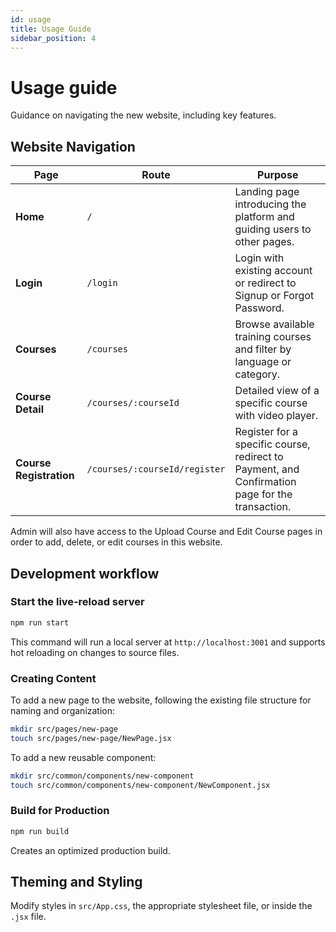 ```yaml
---
id: usage
title: Usage Guide
sidebar_position: 4
---
```


# Usage guide

Guidance on navigating the new website, including key features.

## Website Navigation

| Page                    | Route                         | Purpose                                                                                         |
| ----------------------- | ----------------------------- | ----------------------------------------------------------------------------------------------- |
| **Home**                | `/`                           | Landing page introducing the platform and guiding users to other pages.                         |
| **Login**               | `/login`                      | Login with existing account or redirect to Signup or Forgot Password.                           |
| **Courses**             | `/courses`                    | Browse available training courses and filter by language or category.                           |
| **Course Detail**       | `/courses/:courseId`          | Detailed view of a specific course with video player.                                           |
| **Course Registration** | `/courses/:courseId/register` | Register for a specific course, redirect to Payment, and Confirmation page for the transaction. |

Admin will also have access to the Upload Course and Edit Course pages in order to add, delete, or edit courses in this website.

## Development workflow

### Start the live‑reload server

```bash
npm run start
```

This command will run a local server at `http://localhost:3001` and supports hot reloading on changes to source files.

### Creating Content

To add a new page to the website, following the existing file structure for naming and organization:

```bash
mkdir src/pages/new-page
touch src/pages/new-page/NewPage.jsx
```

To add a new reusable component:

```bash
mkdir src/common/components/new-component
touch src/common/components/new-component/NewComponent.jsx
```

### Build for Production

```bash
npm run build
```

Creates an optimized production build.

## Theming and Styling

Modify styles in `src/App.css`, the appropriate stylesheet file, or inside the `.jsx` file.
